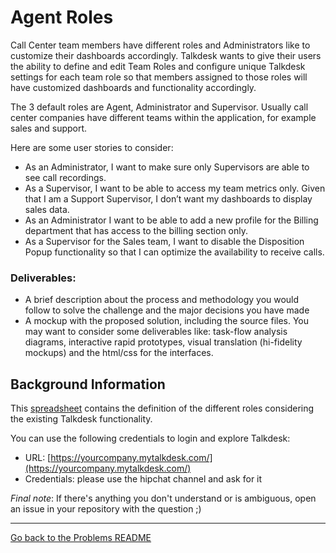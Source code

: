 # Agent Roles

Call Center team members have different roles and Administrators like to customize their dashboards accordingly. Talkdesk wants to give their users the ability to define and edit Team Roles and configure unique Talkdesk settings for each team role so that members assigned to those roles will have customized dashboards and functionality accordingly.

The 3 default roles are Agent, Administrator and Supervisor. Usually call center companies have different teams within the application, for example sales and support.

Here are some user stories to consider:
- As an Administrator, I want to make sure only Supervisors are able to see call recordings.
- As a Supervisor, I want to be able to access my team metrics only. Given that I am a Support Supervisor, I don’t want my dashboards to display sales data.
- As an Administrator I want to be able to add a new profile for the Billing department that has access to the billing section only.
- As a Supervisor for the Sales team, I want to disable the Disposition Popup functionality so that I can optimize the availability to receive calls.

### Deliverables:
- A brief description about the process and methodology you would follow to solve the challenge and the major decisions you have made
- A mockup with the proposed solution, including the source files. You may want to consider some deliverables like: task-flow analysis diagrams, interactive rapid prototypes, visual translation (hi-fidelity mockups) and the html/css for the interfaces.


## Background Information

This [spreadsheet](https://docs.google.com/spreadsheets/d/1zhOV1VNU66MpHf2zOruxc90Od7p0lMc3yTkrqvmmceQ/edit?usp=sharing) contains the definition of the different roles considering the existing Talkdesk functionality.

You can use the following credentials to login and explore Talkdesk:

- URL: [https://yourcompany.mytalkdesk.com/](https://yourcompany.mytalkdesk.com/)
- Credentials: please use the hipchat channel and ask for it

*Final note*: If there's anything you don't understand or is ambiguous, open an issue in your repository with the question ;) 

---

[Go back to the Problems README](README.md)
